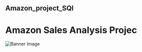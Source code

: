 ## Amazon_project_SQl
# Amazon Sales Analysis Projec
 ![Banner Image]( ![amazon_india_wide_image-3](https://github.com/user-attachments/assets/313c0118-d03c-4876-b63b-e123e5427ebe))
